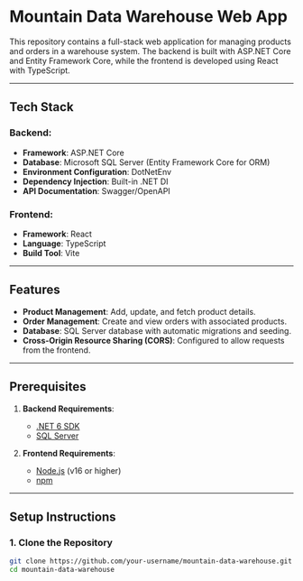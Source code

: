 # Mountain Data Warehouse Web App

This repository contains a full-stack web application for managing products and orders in a warehouse system. The backend is built with ASP.NET Core and Entity Framework Core, while the frontend is developed using React with TypeScript.

---

## Tech Stack

### Backend:
- **Framework**: ASP.NET Core
- **Database**: Microsoft SQL Server (Entity Framework Core for ORM)
- **Environment Configuration**: DotNetEnv
- **Dependency Injection**: Built-in .NET DI
- **API Documentation**: Swagger/OpenAPI

### Frontend:
- **Framework**: React
- **Language**: TypeScript
- **Build Tool**: Vite

---

## Features

- **Product Management**: Add, update, and fetch product details.
- **Order Management**: Create and view orders with associated products.
- **Database**: SQL Server database with automatic migrations and seeding.
- **Cross-Origin Resource Sharing (CORS)**: Configured to allow requests from the frontend.

---

## Prerequisites

1. **Backend Requirements**:
   - [.NET 6 SDK](https://dotnet.microsoft.com/download/dotnet/6.0)
   - [SQL Server](https://www.microsoft.com/en-us/sql-server)

2. **Frontend Requirements**:
   - [Node.js](https://nodejs.org/) (v16 or higher)
   - [npm](https://www.npmjs.com/)

---

## Setup Instructions

### 1. Clone the Repository
```bash
git clone https://github.com/your-username/mountain-data-warehouse.git
cd mountain-data-warehouse
